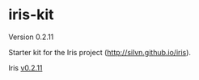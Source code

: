 iris-kit
========
Version 0.2.11

Starter kit for the Iris project (http://silvn.github.io/iris).

Iris [v0.2.11](https://github.com/gingi/iris/releases/tag/0.2.11)